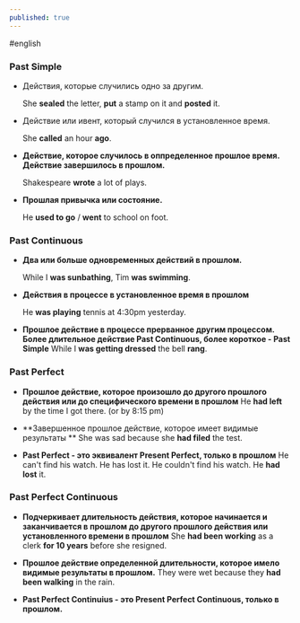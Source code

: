 ```yaml
---
published: true
---
```

\#english

### **Past Simple**

- Действия, которые случились одно за другим.

	She **sealed** the letter, **put** a stamp on it and **posted** it.

- Действие или ивент, который случился в установленное время.

	She **called** an hour **ago**.
- **Действие, которое случилось в оппределенное прошлое время. Действие завершилось в прошлом.**

	Shakespeare **wrote** a lot of plays.
- **Прошлая привычка или состояние.**

	He **used to go** / **went** to school on foot.
    
### **Past Continuous**
- **Два или больше одновременных действий в прошлом.**

	While I **was sunbathing**, Tim **was swimming**.
- **Действия в процессе в установленное время в прошлом**

	He **was playing** tennis at 4:30pm yesterday.
- **Прошлое действие в процессе прерванное другим процессом. Более длительное действие Past Continuous, более короткое - Past Simple**
	While I **was getting dressed** the bell **rang**.
    
### **Past Perfect**
- **Прошлое действие, которое произошло до другого прошлого действия или до специфического времени в прошлом**
	He **had left** by the time I got there. (or by 8:15 pm)
    
- **Завершенное прошлое действие, которое имеет видимые результаты **
	She was sad because she **had filed** the test.
    
- **Past Perfect - это эквивалент Present Perfect, только в прошлом**
	He can't find his watch. He has lost it. He couldn't find his watch. He **had lost** it.
   
### **Past Perfect Continuous**

- **Подчеркивает длительность действия, которое начинается и заканчивается в прошлом до другого прошлого действия или установленного времени в прошлом**
	She **had been working** as a clerk **for 10 years** before she resigned.
    
- **Прошлое действие определенной длительности, которое имело видимые результаты в прошлом.**
	They were wet because they **had been walking** in the rain.
    
- **Past Perfect Continuius - это Present Perfect Continuous, только в прошлом.**
    

    